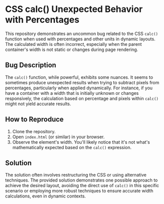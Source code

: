 # CSS calc() Unexpected Behavior with Percentages

This repository demonstrates an uncommon bug related to the CSS `calc()` function when used with percentages and other units in dynamic layouts. The calculated width is often incorrect, especially when the parent container's width is not static or changes during page rendering. 

## Bug Description

The `calc()` function, while powerful, exhibits some nuances. It seems to sometimes produce unexpected results when trying to subtract pixels from percentages, particularly when applied dynamically. For instance, if you have a container with a width that is initially unknown or changes responsively, the calculation based on percentage and pixels within `calc()` might not yield accurate results.

## How to Reproduce

1. Clone the repository.
2. Open `index.html` (or similar) in your browser.
3. Observe the element's width. You'll likely notice that it's not what's mathematically expected based on the `calc()` expression.

## Solution

The solution often involves restructuring the CSS or using alternative techniques. The provided solution demonstrates one possible approach to achieve the desired layout, avoiding the direct use of `calc()` in this specific scenario or employing more robust techniques to ensure accurate width calculations, even in dynamic contexts.
